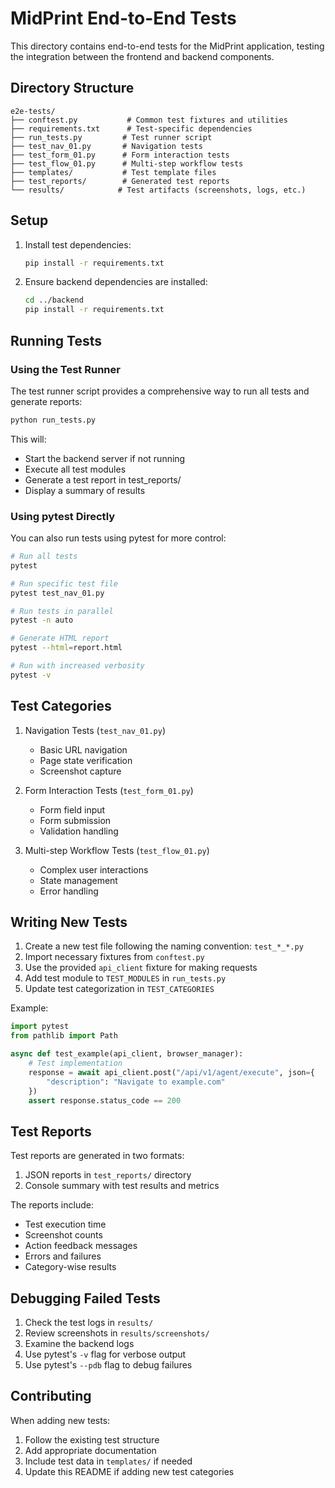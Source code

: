 # MidPrint End-to-End Tests

This directory contains end-to-end tests for the MidPrint application, testing the integration between the frontend and backend components.

## Directory Structure

```
e2e-tests/
├── conftest.py           # Common test fixtures and utilities
├── requirements.txt      # Test-specific dependencies
├── run_tests.py         # Test runner script
├── test_nav_01.py       # Navigation tests
├── test_form_01.py      # Form interaction tests
├── test_flow_01.py      # Multi-step workflow tests
├── templates/           # Test template files
├── test_reports/        # Generated test reports
└── results/            # Test artifacts (screenshots, logs, etc.)
```

## Setup

1. Install test dependencies:
   ```bash
   pip install -r requirements.txt
   ```

2. Ensure backend dependencies are installed:
   ```bash
   cd ../backend
   pip install -r requirements.txt
   ```

## Running Tests

### Using the Test Runner

The test runner script provides a comprehensive way to run all tests and generate reports:

```bash
python run_tests.py
```

This will:
- Start the backend server if not running
- Execute all test modules
- Generate a test report in test_reports/
- Display a summary of results

### Using pytest Directly

You can also run tests using pytest for more control:

```bash
# Run all tests
pytest

# Run specific test file
pytest test_nav_01.py

# Run tests in parallel
pytest -n auto

# Generate HTML report
pytest --html=report.html

# Run with increased verbosity
pytest -v
```

## Test Categories

1. Navigation Tests (`test_nav_01.py`)
   - Basic URL navigation
   - Page state verification
   - Screenshot capture

2. Form Interaction Tests (`test_form_01.py`)
   - Form field input
   - Form submission
   - Validation handling

3. Multi-step Workflow Tests (`test_flow_01.py`)
   - Complex user interactions
   - State management
   - Error handling

## Writing New Tests

1. Create a new test file following the naming convention: `test_*_*.py`
2. Import necessary fixtures from `conftest.py`
3. Use the provided `api_client` fixture for making requests
4. Add test module to `TEST_MODULES` in `run_tests.py`
5. Update test categorization in `TEST_CATEGORIES`

Example:
```python
import pytest
from pathlib import Path

async def test_example(api_client, browser_manager):
    # Test implementation
    response = await api_client.post("/api/v1/agent/execute", json={
        "description": "Navigate to example.com"
    })
    assert response.status_code == 200
```

## Test Reports

Test reports are generated in two formats:
1. JSON reports in `test_reports/` directory
2. Console summary with test results and metrics

The reports include:
- Test execution time
- Screenshot counts
- Action feedback messages
- Errors and failures
- Category-wise results

## Debugging Failed Tests

1. Check the test logs in `results/`
2. Review screenshots in `results/screenshots/`
3. Examine the backend logs
4. Use pytest's `-v` flag for verbose output
5. Use pytest's `--pdb` flag to debug failures

## Contributing

When adding new tests:
1. Follow the existing test structure
2. Add appropriate documentation
3. Include test data in `templates/` if needed
4. Update this README if adding new test categories 